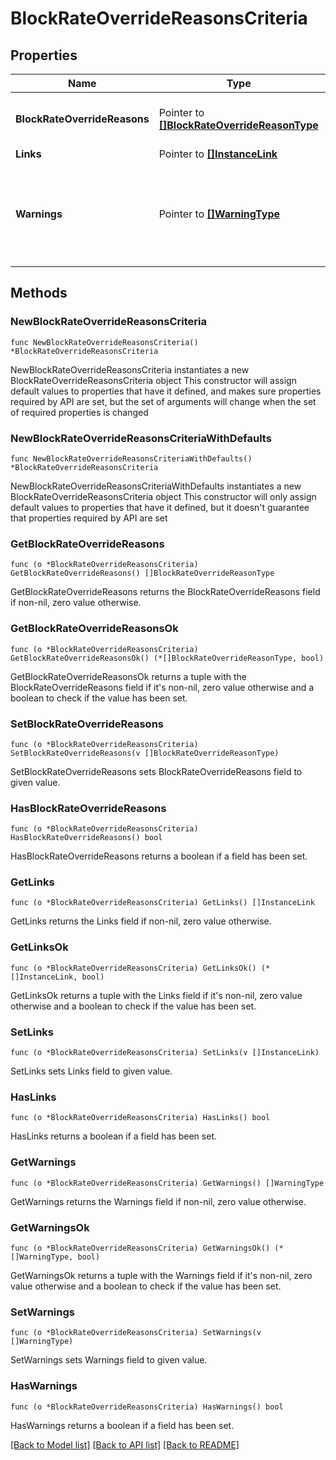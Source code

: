 # BlockRateOverrideReasonsCriteria

## Properties

Name | Type | Description | Notes
------------ | ------------- | ------------- | -------------
**BlockRateOverrideReasons** | Pointer to [**[]BlockRateOverrideReasonType**](BlockRateOverrideReasonType.md) | List of Block Rate Override Reasons. | [optional] 
**Links** | Pointer to [**[]InstanceLink**](InstanceLink.md) |  | [optional] 
**Warnings** | Pointer to [**[]WarningType**](WarningType.md) | Used in conjunction with the Success element to define a business error. | [optional] 

## Methods

### NewBlockRateOverrideReasonsCriteria

`func NewBlockRateOverrideReasonsCriteria() *BlockRateOverrideReasonsCriteria`

NewBlockRateOverrideReasonsCriteria instantiates a new BlockRateOverrideReasonsCriteria object
This constructor will assign default values to properties that have it defined,
and makes sure properties required by API are set, but the set of arguments
will change when the set of required properties is changed

### NewBlockRateOverrideReasonsCriteriaWithDefaults

`func NewBlockRateOverrideReasonsCriteriaWithDefaults() *BlockRateOverrideReasonsCriteria`

NewBlockRateOverrideReasonsCriteriaWithDefaults instantiates a new BlockRateOverrideReasonsCriteria object
This constructor will only assign default values to properties that have it defined,
but it doesn't guarantee that properties required by API are set

### GetBlockRateOverrideReasons

`func (o *BlockRateOverrideReasonsCriteria) GetBlockRateOverrideReasons() []BlockRateOverrideReasonType`

GetBlockRateOverrideReasons returns the BlockRateOverrideReasons field if non-nil, zero value otherwise.

### GetBlockRateOverrideReasonsOk

`func (o *BlockRateOverrideReasonsCriteria) GetBlockRateOverrideReasonsOk() (*[]BlockRateOverrideReasonType, bool)`

GetBlockRateOverrideReasonsOk returns a tuple with the BlockRateOverrideReasons field if it's non-nil, zero value otherwise
and a boolean to check if the value has been set.

### SetBlockRateOverrideReasons

`func (o *BlockRateOverrideReasonsCriteria) SetBlockRateOverrideReasons(v []BlockRateOverrideReasonType)`

SetBlockRateOverrideReasons sets BlockRateOverrideReasons field to given value.

### HasBlockRateOverrideReasons

`func (o *BlockRateOverrideReasonsCriteria) HasBlockRateOverrideReasons() bool`

HasBlockRateOverrideReasons returns a boolean if a field has been set.

### GetLinks

`func (o *BlockRateOverrideReasonsCriteria) GetLinks() []InstanceLink`

GetLinks returns the Links field if non-nil, zero value otherwise.

### GetLinksOk

`func (o *BlockRateOverrideReasonsCriteria) GetLinksOk() (*[]InstanceLink, bool)`

GetLinksOk returns a tuple with the Links field if it's non-nil, zero value otherwise
and a boolean to check if the value has been set.

### SetLinks

`func (o *BlockRateOverrideReasonsCriteria) SetLinks(v []InstanceLink)`

SetLinks sets Links field to given value.

### HasLinks

`func (o *BlockRateOverrideReasonsCriteria) HasLinks() bool`

HasLinks returns a boolean if a field has been set.

### GetWarnings

`func (o *BlockRateOverrideReasonsCriteria) GetWarnings() []WarningType`

GetWarnings returns the Warnings field if non-nil, zero value otherwise.

### GetWarningsOk

`func (o *BlockRateOverrideReasonsCriteria) GetWarningsOk() (*[]WarningType, bool)`

GetWarningsOk returns a tuple with the Warnings field if it's non-nil, zero value otherwise
and a boolean to check if the value has been set.

### SetWarnings

`func (o *BlockRateOverrideReasonsCriteria) SetWarnings(v []WarningType)`

SetWarnings sets Warnings field to given value.

### HasWarnings

`func (o *BlockRateOverrideReasonsCriteria) HasWarnings() bool`

HasWarnings returns a boolean if a field has been set.


[[Back to Model list]](../README.md#documentation-for-models) [[Back to API list]](../README.md#documentation-for-api-endpoints) [[Back to README]](../README.md)


